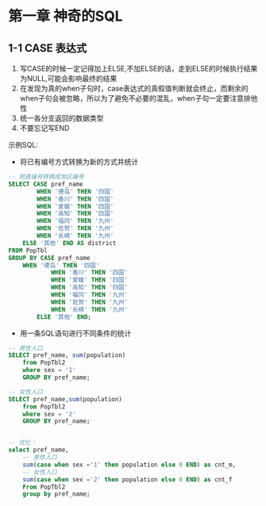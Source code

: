 # 第一章 神奇的SQL
## 1-1 CASE 表达式

1. 写CASE的时候一定记得加上ELSE,不加ELSE的话，走到ELSE的时候执行结果为NULL,可能会影响最终的结果
2. 在发现为真的when子句时，case表达式的真假值判断就会终止，而剩余的when子句会被忽略，所以为了避免不必要的混乱，when子句一定要注意排他性
3. 统一各分支返回的数据类型
4. 不要忘记写END

示例SQL:

- 将已有编号方式转换为新的方式并统计
```sql
-- 把县编号转换成地区编号
SELECT CASE pref_name 
        WHEN '德岛' THEN '四国'
        WHEN '香川' THEN '四国'
        WHEN '爱媛' THEN '四国'
        WHEN '高知' THEN '四国'
        WHEN '福冈' THEN '九州'
        WHEN '佐贺' THEN '九州'
        WHEN '长崎' THEN '九州'
    ELSE '其他' END AS district
FROM PopTbl
GROUP BY CASE pref_name
    WHEN '德岛' THEN '四国'
            WHEN '香川' THEN '四国'
            WHEN '爱媛' THEN '四国'
            WHEN '高知' THEN '四国'
            WHEN '福冈' THEN '九州'
            WHEN '佐贺' THEN '九州'
            WHEN '长崎' THEN '九州'
        ELSE '其他' END;

```
- 用一条SQL语句进行不同条件的统计
```sql
-- 男性人口
SELECT pref_name, sum(population) 
    from PopTbl2
    where sex = '1'
    GROUP BY pref_name;

-- 女性人口
SELECT pref_name,sum(population)
    from PopTbl2
    where sex = '2'
    GROUP BY pref_name;


-- 优化：
select pref_name,
    -- 男性人口
    sum(case when sex ='1' then population else 0 END) as cnt_m,
    -- 女性人口
    sum(case when sex ='2' then population else 0 END) as cnt_f
    From PopTbl2
    group by pref_name;
```